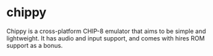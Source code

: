 # chippy

Chippy is a cross-platform CHIP-8 emulator that aims to be simple and lightweight. It has audio and input support, and comes with hires ROM support as a bonus.
